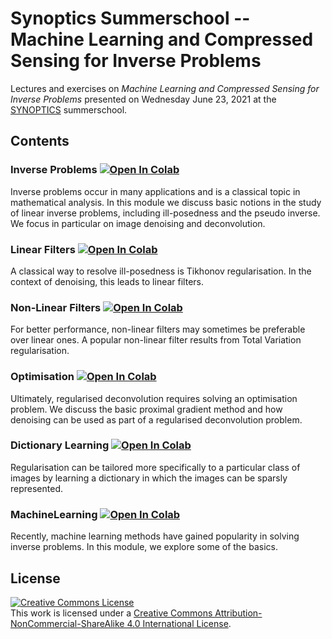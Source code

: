# Synoptics Summerschool -- Machine Learning and Compressed Sensing for Inverse Problems

Lectures and exercises on *Machine Learning and Compressed Sensing for Inverse Problems* presented on Wednesday June 23, 2021 at the [SYNOPTICS](
https://optics.tudelft.nl/index.php/optics-research-group/research/projects/synoptics/) summerschool.

## Contents

### Inverse Problems [![Open In Colab](https://colab.research.google.com/assets/colab-badge.svg)](https://colab.research.google.com/github/TristanvanLeeuwen/Summerschool/blob/main/InverseProblems.ipynb)

Inverse problems occur in many applications and is a classical topic in mathematical analysis. In this module we discuss basic notions in the study of linear inverse problems, including ill-posedness and the pseudo inverse. We focus in particular on image denoising and deconvolution.

### Linear Filters [![Open In Colab](https://colab.research.google.com/assets/colab-badge.svg)](https://colab.research.google.com/github/TristanvanLeeuwen/Summerschool/blob/main/LinearFilters.ipynb)

A classical way to resolve ill-posedness is Tikhonov regularisation. In the context of denoising, this leads to linear filters.

### Non-Linear Filters [![Open In Colab](https://colab.research.google.com/assets/colab-badge.svg)](https://colab.research.google.com/github/TristanvanLeeuwen/Summerschool/blob/main/NonLinearFilters.ipynb)

For better performance, non-linear filters may sometimes be preferable over linear ones. A popular non-linear filter results from Total Variation regularisation.

### Optimisation [![Open In Colab](https://colab.research.google.com/assets/colab-badge.svg)](https://colab.research.google.com/github/TristanvanLeeuwen/Summerschool/blob/main/Optimisation.ipynb)

Ultimately, regularised deconvolution requires solving an optimisation problem. We discuss the basic proximal gradient method and how denoising can be used as part of a regularised deconvolution problem.

### Dictionary Learning [![Open In Colab](https://colab.research.google.com/assets/colab-badge.svg)](https://colab.research.google.com/github/TristanvanLeeuwen/Summerschool/blob/main/DictionaryLearning.ipynb)

Regularisation can be tailored more specifically to a particular class of images by learning a dictionary in which the images can be sparsly represented.

### MachineLearning [![Open In Colab](https://colab.research.google.com/assets/colab-badge.svg)](https://colab.research.google.com/github/TristanvanLeeuwen/Summerschool/blob/main/MachineLearning.ipynb)

Recently, machine learning methods have gained popularity in solving inverse problems. In this module, we explore some of the basics.

## License

<a rel="license" href="http://creativecommons.org/licenses/by-nc-sa/4.0/"><img alt="Creative Commons License" style="border-width:0" src="https://i.creativecommons.org/l/by-nc-sa/4.0/88x31.png" /></a><br />This work is licensed under a <a rel="license" href="http://creativecommons.org/licenses/by-nc-sa/4.0/">Creative Commons Attribution-NonCommercial-ShareAlike 4.0 International License</a>.

